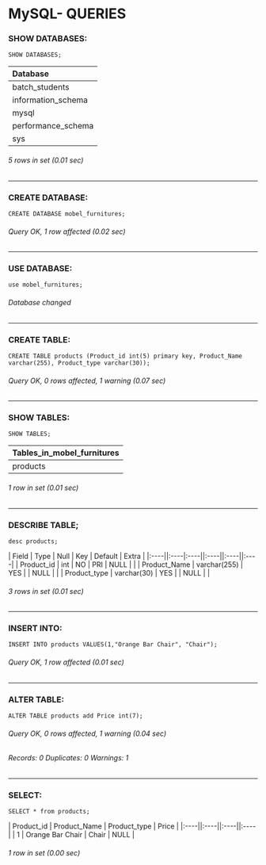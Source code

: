 # MySQL- QUERIES
### SHOW DATABASES:
```syntax
SHOW DATABASES;
```
| Database           |
|:----|
| batch_students     |
| information_schema |
| mysql              |
| performance_schema |
| sys                |

###### 5 rows in set (0.01 sec)
****

### CREATE DATABASE:
```syntax
CREATE DATABASE mobel_furnitures;
```
###### Query OK, 1 row affected (0.02 sec) 
****

### USE DATABASE:
```syntax
use mobel_furnitures;
```
###### Database changed
****

### CREATE TABLE:
```syntax
CREATE TABLE products (Product_id int(5) primary key, Product_Name varchar(255), Product_type varchar(30)); 
```
###### Query OK, 0 rows affected, 1 warning (0.07 sec)
****

### SHOW TABLES:
```syntax
SHOW TABLES;
```
| Tables_in_mobel_furnitures|
|:----|
| products                  |

###### 1 row in set (0.01 sec)
****

### DESCRIBE TABLE;
```syntax
desc products;
```
| Field        | Type         | Null | Key | Default | Extra |
|:----||:----|:----||:----||:----||:----|
| Product_id   | int          | NO   | PRI | NULL    |       |
| Product_Name | varchar(255) | YES  |     | NULL    |       |
| Product_type | varchar(30)  | YES  |     | NULL    |       |

###### 3 rows in set (0.01 sec)
****

### INSERT INTO:
```syntax
INSERT INTO products VALUES(1,"Orange Bar Chair", "Chair");
```

###### Query OK, 1 row affected (0.01 sec)
****

### ALTER TABLE:
```syntax
ALTER TABLE products add Price int(7);
```

###### Query OK, 0 rows affected, 1 warning (0.04 sec)
###### Records: 0  Duplicates: 0  Warnings: 1
****

### SELECT:
```syntax
SELECT * from products;
```

| Product_id | Product_Name     | Product_type | Price |
|:----||:----||:----||:----|
|          1 | Orange Bar Chair | Chair        |  NULL |

###### 1 row in set (0.00 sec)